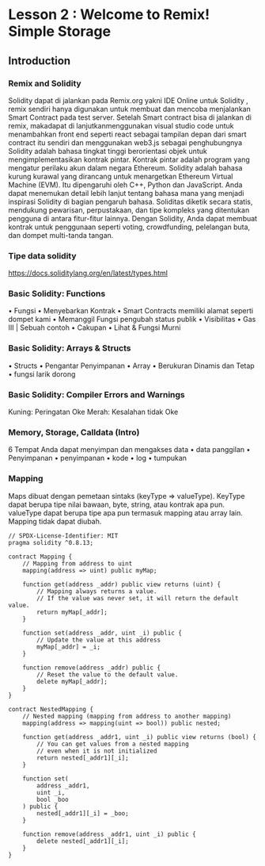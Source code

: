 # Lesson 2 : Welcome to Remix! Simple Storage
## Introduction
### Remix and Solidity
Solidity dapat di jalankan pada Remix.org yakni  IDE Online untuk Solidity , remix sendiri hanya digunakan untuk membuat dan mencoba menjalankan Smart Contract pada test server. Setelah Smart contract bisa di jalankan di remix, makadapat di lanjutkanmenggunakan visual studio code untuk menambahkan front end seperti react sebagai tampilan depan dari smart contract itu sendiri dan menggunakan web3.js sebagai penghubungnya
Solidity adalah bahasa tingkat tinggi berorientasi objek untuk mengimplementasikan kontrak pintar. Kontrak pintar adalah program yang mengatur perilaku akun dalam negara Ethereum. Solidity adalah bahasa kurung kurawal yang dirancang untuk menargetkan Ethereum Virtual Machine (EVM). Itu dipengaruhi oleh C++, Python dan JavaScript. Anda dapat menemukan detail lebih lanjut tentang bahasa mana yang menjadi inspirasi Solidity di bagian pengaruh bahasa. Soliditas diketik secara statis, mendukung pewarisan, perpustakaan, dan tipe kompleks yang ditentukan pengguna di antara fitur-fitur lainnya. Dengan Solidity, Anda dapat membuat kontrak untuk penggunaan seperti voting, crowdfunding, pelelangan buta, dan dompet multi-tanda tangan.
### Tipe data solidity
https://docs.soliditylang.org/en/latest/types.html
### Basic Solidity: Functions
•	Fungsi
•	Menyebarkan Kontrak
•	Smart Contracts memiliki alamat seperti dompet kami
•	Memanggil Fungsi pengubah status publik
•	Visibilitas
•	Gas III | Sebuah contoh
•	Cakupan
•	Lihat & Fungsi Murni
### Basic Solidity: Arrays & Structs
•	Structs
•	Pengantar Penyimpanan
•	Array
•	Berukuran Dinamis dan Tetap
•	fungsi larik dorong

### Basic Solidity: Compiler Errors and Warnings
Kuning: Peringatan Oke
Merah: Kesalahan tidak Oke

### Memory, Storage, Calldata (Intro)
6 Tempat Anda dapat menyimpan dan mengakses data
•	data panggilan
•	Penyimpanan
•	penyimpanan
•	kode
•	log
•	tumpukan

### Mapping
Maps dibuat dengan pemetaan sintaks (keyType => valueType). KeyType dapat berupa tipe nilai bawaan, byte, string, atau kontrak apa pun. valueType dapat berupa tipe apa pun termasuk mapping atau array lain. Mapping tidak dapat diubah. 
```solidity
// SPDX-License-Identifier: MIT
pragma solidity ^0.8.13;

contract Mapping {
    // Mapping from address to uint
    mapping(address => uint) public myMap;

    function get(address _addr) public view returns (uint) {
        // Mapping always returns a value.
        // If the value was never set, it will return the default value.
        return myMap[_addr];
    }

    function set(address _addr, uint _i) public {
        // Update the value at this address
        myMap[_addr] = _i;
    }

    function remove(address _addr) public {
        // Reset the value to the default value.
        delete myMap[_addr];
    }
}

contract NestedMapping {
    // Nested mapping (mapping from address to another mapping)
    mapping(address => mapping(uint => bool)) public nested;

    function get(address _addr1, uint _i) public view returns (bool) {
        // You can get values from a nested mapping
        // even when it is not initialized
        return nested[_addr1][_i];
    }

    function set(
        address _addr1,
        uint _i,
        bool _boo
    ) public {
        nested[_addr1][_i] = _boo;
    }

    function remove(address _addr1, uint _i) public {
        delete nested[_addr1][_i];
    }
}
```
